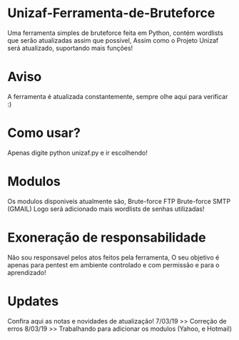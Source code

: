 # Unizaf-Ferramenta-de-Bruteforce
Uma ferramenta simples de bruteforce feita em Python, contém wordlists que serão atualizadas assim que possivel, Assim como o Projeto Unizaf será atualizado, suportando mais funções!

# Aviso
A ferramenta é atualizada constantemente, sempre olhe aqui para verificar :)

# Como usar?
Apenas digite python unizaf.py e ir escolhendo!

# Modulos
Os modulos disponiveis atualmente são, 
Brute-force FTP
Brute-force SMTP (GMAIL)
Logo será adicionado mais wordlists de senhas utilizadas!

# Exoneração de responsabilidade
Não sou responsavel pelos atos feitos pela ferramenta, O seu objetivo é apenas para pentest em ambiente controlado e com permissão
e para o aprendizado!

# Updates
Confira aqui as notas e novidades de atualização!
7/03/19 >> Correção de erros 
8/03/19 >> Trabalhando para adicionar os modulos (Yahoo, e Hotmail)
